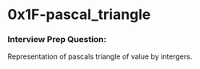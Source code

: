 # 0x1F-pascal_triangle
### Interview Prep Question:
Representation of pascals triangle of value by intergers.
